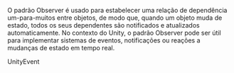 O padrão Observer é usado para estabelecer uma relação de dependência um-para-muitos entre objetos, de modo que, quando um objeto muda de estado, todos os seus dependentes são notificados e atualizados automaticamente. No contexto do Unity, o padrão Observer pode ser útil para implementar sistemas de eventos, notificações ou reações a mudanças de estado em tempo real.


UnityEvent